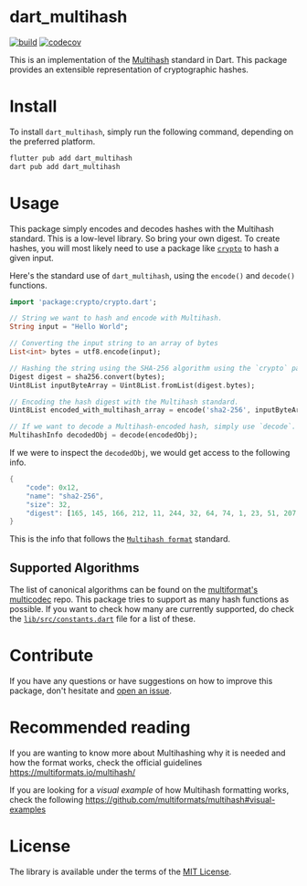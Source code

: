 # dart_multihash

[![build](https://github.com/dwyl/dart_multihash/actions/workflows/ci.yml/badge.svg)](https://github.com/dwyl/dart_multihash/actions/workflows/ci.yml)
[![codecov](https://codecov.io/gh/dwyl/dart_multihash/branch/main/graph/badge.svg?token=Wvw2y9Kpbp)](https://codecov.io/gh/dwyl/dart_multihash)

This is an implementation of the 
[Multihash](https://github.com/multiformats/multihash)
standard in Dart.
This package provides an extensible representation of cryptographic hashes.

# Install

To install `dart_multihash`, 
simply run the following command,
depending on the preferred platform.

```sh
flutter pub add dart_multihash
dart pub add dart_multihash
```

# Usage

This package simply encodes and decodes
hashes with the Multihash standard. 
This is a low-level library. 
So bring your own digest.
To create hashes, you will most likely
need to use a package
like [`crypto`](https://pub.dev/packages/crypto)
to hash a given input.

Here's the standard use of `dart_multihash`,
using the `encode()` and `decode()` functions.

```dart
import 'package:crypto/crypto.dart';

// String we want to hash and encode with Multihash.
String input = "Hello World";

// Converting the input string to an array of bytes
List<int> bytes = utf8.encode(input);

// Hashing the string using the SHA-256 algorithm using the `crypto` package
Digest digest = sha256.convert(bytes);
Uint8List inputByteArray = Uint8List.fromList(digest.bytes);

// Encoding the hash digest with the Multihash standard.
Uint8List encoded_with_multihash_array = encode('sha2-256', inputByteArray);

// If we want to decode a Multihash-encoded hash, simply use `decode`.
MultihashInfo decodedObj = decode(encodedObj);
```

If we were to inspect the `decodedObj`, 
we would get access to the following info.

```dart
{
    "code": 0x12, 
    "name": "sha2-256",
    "size": 32,
    "digest": [165, 145, 166, 212, 11, 244, 32, 64, 74, 1, 23, 51, 207, 183, 177, 144, 214, 44, 101, 191, 11, 205, 163, 43, 87, 178, 119, 217, 173, 159, 20, 110],
}
```

This is the info that follows the 
[`Multihash format`](https://multiformats.io/multihash/#the-multihash-format)
standard.

## Supported Algorithms

The list of canonical algorithms
can be found on the
[multiformat's multicodec](https://github.com/multiformats/multicodec/blob/master/table.csv)
repo.
This package tries to support
as many hash functions as possible.
If you want to check
how many are currently supported, 
do check the [`lib/src/constants.dart`](https://github.com/dwyl/dart_multihash/blob/main/lib/src/multihash/constants.dart)
file for a list of these.

# Contribute

If you have any questions 
or have suggestions on 
how to improve this package,
don't hesitate and 
[open an issue](https://github.com/dwyl/dart_multihash/issues).

# Recommended reading

If you are wanting to know more about Multihashing
why it is needed and how the format works,
check the official guidelines https://multiformats.io/multihash/

If you are looking for a *visual example*
of how Multihash formatting works,
check the following https://github.com/multiformats/multihash#visual-examples

# License

The library is available
under the terms of the 
[MIT License](https://opensource.org/licenses/MIT).

